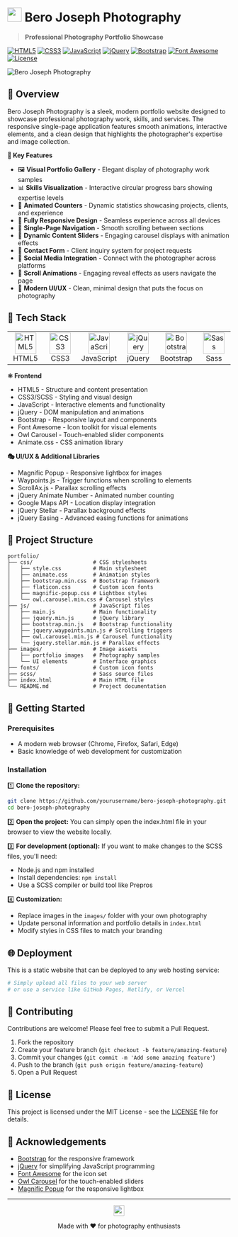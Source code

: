 # <img src="https://img.icons8.com/color/48/000000/camera.png" width="32" height="32"/> Bero Joseph Photography

> **Professional Photography Portfolio Showcase**

[![HTML5](https://img.shields.io/badge/HTML5-E34F26?logo=html5&logoColor=white)](https://developer.mozilla.org/en-US/docs/Web/HTML)
[![CSS3](https://img.shields.io/badge/CSS3-1572B6?logo=css3&logoColor=white)](https://developer.mozilla.org/en-US/docs/Web/CSS)
[![JavaScript](https://img.shields.io/badge/JavaScript-F7DF1E?logo=javascript&logoColor=black)](https://developer.mozilla.org/en-US/docs/Web/JavaScript)
[![jQuery](https://img.shields.io/badge/jQuery-0769AD?logo=jquery&logoColor=white)](https://jquery.com/)
[![Bootstrap](https://img.shields.io/badge/Bootstrap-7952B3?logo=bootstrap&logoColor=white)](https://getbootstrap.com/)
[![Font Awesome](https://img.shields.io/badge/Font_Awesome-528DD7?logo=fontawesome&logoColor=white)](https://fontawesome.com/)
[![License](https://img.shields.io/badge/License-MIT-yellow.svg)](LICENSE)

![Bero Joseph Photography](https://placehold.co/800x400/1e3a8a/FFFFFF/png?text=Bero+Joseph+Photography&font=montserrat)

## 📸 Overview

Bero Joseph Photography is a sleek, modern portfolio website designed to showcase professional photography work, skills, and services. The responsive single-page application features smooth animations, interactive elements, and a clean design that highlights the photographer's expertise and image collection.

<b>🌟 Key Features</b>

- 🖼️ **Visual Portfolio Gallery** - Elegant display of photography work samples
- 📊 **Skills Visualization** - Interactive circular progress bars showing expertise levels
- 🔢 **Animated Counters** - Dynamic statistics showcasing projects, clients, and experience
- 📱 **Fully Responsive Design** - Seamless experience across all devices
- 🎯 **Single-Page Navigation** - Smooth scrolling between sections
- 🔄 **Dynamic Content Sliders** - Engaging carousel displays with animation effects
- 📝 **Contact Form** - Client inquiry system for project requests
- 🔗 **Social Media Integration** - Connect with the photographer across platforms
- 💫 **Scroll Animations** - Engaging reveal effects as users navigate the page
- 🎨 **Modern UI/UX** - Clean, minimal design that puts the focus on photography

## 🔧 Tech Stack

<div align="center">
  <table>
    <tr>
      <td align="center" width="96">
        <img src="https://techstack-generator.vercel.app/html5-icon.svg" alt="HTML5" width="48" height="48" />
        <br/>HTML5
      </td>
      <td align="center" width="96">
        <img src="https://techstack-generator.vercel.app/css-icon.svg" alt="CSS3" width="48" height="48" />
        <br/>CSS3
      </td>
      <td align="center" width="96">
        <img src="https://techstack-generator.vercel.app/js-icon.svg" alt="JavaScript" width="48" height="48" />
        <br/>JavaScript
      </td>
      <td align="center" width="96">
        <img src="https://cdn.jsdelivr.net/gh/devicons/devicon/icons/jquery/jquery-original.svg" alt="jQuery" width="48" height="48" />
        <br/>jQuery
      </td>
      <td align="center" width="96">
        <img src="https://cdn.jsdelivr.net/gh/devicons/devicon/icons/bootstrap/bootstrap-plain.svg" alt="Bootstrap" width="48" height="48" />
        <br/>Bootstrap
      </td>
      <td align="center" width="96">
        <img src="https://cdn.jsdelivr.net/gh/devicons/devicon/icons/sass/sass-original.svg" alt="Sass" width="48" height="48" />
        <br/>Sass
      </td>
    </tr>
  </table>
</div>

<b>⚛️ Frontend</b>

- HTML5 - Structure and content presentation
- CSS3/SCSS - Styling and visual design
- JavaScript - Interactive elements and functionality
- jQuery - DOM manipulation and animations
- Bootstrap - Responsive layout and components
- Font Awesome - Icon toolkit for visual elements
- Owl Carousel - Touch-enabled slider components
- Animate.css - CSS animation library

<b>🎭 UI/UX & Additional Libraries</b>

- Magnific Popup - Responsive lightbox for images
- Waypoints.js - Trigger functions when scrolling to elements
- ScrollAx.js - Parallax scrolling effects
- jQuery Animate Number - Animated number counting
- Google Maps API - Location display integration
- jQuery Stellar - Parallax background effects
- jQuery Easing - Advanced easing functions for animations

## 📂 Project Structure

```
portfolio/
├── css/                   # CSS stylesheets
│   ├── style.css          # Main stylesheet
│   ├── animate.css        # Animation styles
│   ├── bootstrap.min.css  # Bootstrap framework
│   ├── flaticon.css       # Custom icon fonts
│   ├── magnific-popup.css # Lightbox styles
│   └── owl.carousel.min.css # Carousel styles
├── js/                    # JavaScript files
│   ├── main.js            # Main functionality
│   ├── jquery.min.js      # jQuery library
│   ├── bootstrap.min.js   # Bootstrap functionality
│   ├── jquery.waypoints.min.js # Scrolling triggers
│   ├── owl.carousel.min.js # Carousel functionality
│   └── jquery.stellar.min.js # Parallax effects
├── images/                # Image assets
│   ├── portfolio images   # Photography samples
│   └── UI elements        # Interface graphics
├── fonts/                 # Custom icon fonts
├── scss/                  # Sass source files
├── index.html             # Main HTML file
└── README.md              # Project documentation
```

## 🚀 Getting Started

### Prerequisites

- A modern web browser (Chrome, Firefox, Safari, Edge)
- Basic knowledge of web development for customization

### Installation

1️⃣ **Clone the repository:**
```sh
git clone https://github.com/yourusername/bero-joseph-photography.git
cd bero-joseph-photography
```

2️⃣ **Open the project:**
You can simply open the index.html file in your browser to view the website locally.

3️⃣ **For development (optional):**
If you want to make changes to the SCSS files, you'll need:
- Node.js and npm installed
- Install dependencies: `npm install`
- Use a SCSS compiler or build tool like Prepros

4️⃣ **Customization:**
- Replace images in the `images/` folder with your own photography
- Update personal information and portfolio details in `index.html`
- Modify styles in CSS files to match your branding

## 🌐 Deployment

This is a static website that can be deployed to any web hosting service:

```sh
# Simply upload all files to your web server
# or use a service like GitHub Pages, Netlify, or Vercel
```

## 🤝 Contributing

Contributions are welcome! Please feel free to submit a Pull Request.

1. Fork the repository
2. Create your feature branch (`git checkout -b feature/amazing-feature`)
3. Commit your changes (`git commit -m 'Add some amazing feature'`)
4. Push to the branch (`git push origin feature/amazing-feature`)
5. Open a Pull Request

## 📝 License

This project is licensed under the MIT License - see the [LICENSE](LICENSE) file for details.

## 🙏 Acknowledgements

- [Bootstrap](https://getbootstrap.com/) for the responsive framework
- [jQuery](https://jquery.com/) for simplifying JavaScript programming
- [Font Awesome](https://fontawesome.com/) for the icon set
- [Owl Carousel](https://owlcarousel2.github.io/OwlCarousel2/) for the touch-enabled sliders
- [Magnific Popup](https://dimsemenov.com/plugins/magnific-popup/) for the responsive lightbox

---

<div align="center">
  <img src="https://img.icons8.com/color/48/000000/camera.png" width="24" height="24"/>
  <p>Made with ❤️ for photography enthusiasts</p>
</div> 